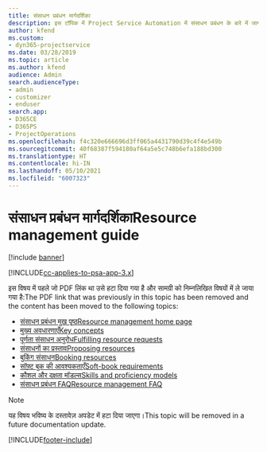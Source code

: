 ```yaml
---
title: संसाधन प्रबंधन मार्गदर्शिका
description: इस टॉपिक में Project Service Automation में संसाधन प्रबंधन के बारे में जानकारी देने वाले लिंक प्रदान किये गए हैं
author: kfend
ms.custom:
- dyn365-projectservice
ms.date: 03/28/2019
ms.topic: article
ms.author: kfend
audience: Admin
search.audienceType:
- admin
- customizer
- enduser
search.app:
- D365CE
- D365PS
- ProjectOperations
ms.openlocfilehash: f4c320e666696d3ff065a4431790d39c4f4e549b
ms.sourcegitcommit: 40f68387f594180af64a5e5c748b6efa188bd300
ms.translationtype: HT
ms.contentlocale: hi-IN
ms.lasthandoff: 05/10/2021
ms.locfileid: "6007323"
---
```

# <a name="resource-management-guide"></a><span data-ttu-id="95318-103">संसाधन प्रबंधन मार्गदर्शिका</span><span class="sxs-lookup"><span data-stu-id="95318-103">Resource management guide</span></span>

[!include [banner](../../includes/psa-now-project-operations.md)]

[!INCLUDE[cc-applies-to-psa-app-3.x](../../includes/cc-applies-to-psa-app-3x.md)]

<span data-ttu-id="95318-104">इस विषय में पहले जो PDF लिंक था उसे हटा दिया गया है और सामग्री को निम्नलिखित विषयों में ले जाया गया है:</span><span class="sxs-lookup"><span data-stu-id="95318-104">The PDF link that was previously in this topic has been removed and the content has been moved to the following topics:</span></span>

- [<span data-ttu-id="95318-105">संसाधन प्रबंधन मुख पृष्ठ</span><span class="sxs-lookup"><span data-stu-id="95318-105">Resource management home page</span></span>](../resource-management-home-page.md)
- [<span data-ttu-id="95318-106">मुख्य अवधारणाएँ</span><span class="sxs-lookup"><span data-stu-id="95318-106">Key concepts</span></span>](../reports-key-concepts.md)
- [<span data-ttu-id="95318-107">पूर्णता संसाधन अनुरोध</span><span class="sxs-lookup"><span data-stu-id="95318-107">Fulfilling resource requests</span></span>](../resource-management-fulfill-requests.md)
- [<span data-ttu-id="95318-108">संसाधनों का प्रस्ताव</span><span class="sxs-lookup"><span data-stu-id="95318-108">Proposing resources</span></span>](../resource-management-propose-resources.md)
- [<span data-ttu-id="95318-109">बुकिंग संसाधन</span><span class="sxs-lookup"><span data-stu-id="95318-109">Booking resources</span></span>](../resource-management-book-resources-scheduleboard.md)
- [<span data-ttu-id="95318-110">सॉफ़्ट बुक की आवश्यकताएँ</span><span class="sxs-lookup"><span data-stu-id="95318-110">Soft-book requirements</span></span>](../resource-management-softbook-requirements.md)
- [<span data-ttu-id="95318-111">कौशल और दक्षता मॉडल्स</span><span class="sxs-lookup"><span data-stu-id="95318-111">Skills and proficiency models</span></span>](../resource-management-skills-proficiency.md)
- [<span data-ttu-id="95318-112">संसाधन प्रबंधन FAQ</span><span class="sxs-lookup"><span data-stu-id="95318-112">Resource management FAQ</span></span>](../resource-management-faq.md)

> [!NOTE]
> <span data-ttu-id="95318-113">यह विषय भविष्य के दस्तावेज़ अपडेट में हटा दिया जाएगा।</span><span class="sxs-lookup"><span data-stu-id="95318-113">This topic will be removed in a future documentation update.</span></span> 


[!INCLUDE[footer-include](../../includes/footer-banner.md)]